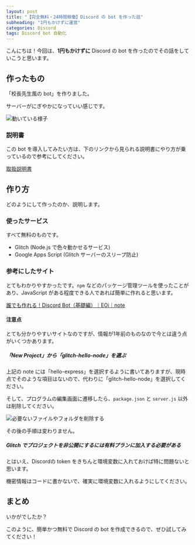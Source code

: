 ```yaml
---
layout: post
title: "【完全無料・24時間稼働】Discord の bot を作った話"
subheading: "1円もかけずに運営"
categories: Discord
tags: Discord bot 自動化
---
```


こんにちは！今回は、**1円もかけずに** Discord の bot を作ったのでその話をしていこうと思います。

## 作ったもの
「校長先生風の bot」を作りました。

サーバーがにぎやかになっていい感じです。

![動いている様子](https://user-images.githubusercontent.com/75155258/132112814-bbe4b7ab-eaea-4732-b9ed-66f0148ea31c.png)


### 説明書

この bot を導入してみたい方は、下のリンクから見られる説明書にやり方が乗っているので参考にしてください。

<a href="https://gist.github.com/r-40021/b53cfa3c53f93b805cc53ea7b0eb0fe3" target="_blank" rel="noopener noreferrer">取扱説明書</a>

## 作り方

どのようにして作ったのか、説明します。

### 使ったサービス

すべて無料のものです。

- Glitch (Node.js で色々動かせるサービス)
- Google Apps Script (Glitch サーバーのスリープ防止)

### 参考にしたサイト

とてもわかりやすかったです。`npm` などのパッケージ管理ツールを使ったことがあり、JavaScript がある程度できる人であれば簡単に作れると思います。

<a href="https://note.com/exteoi/n/nf1c37cb26c41" target="_blank" rel="noopener noreferrer">誰でも作れる！Discord Bot（基礎編）｜EOi｜note</a>

#### 注意点
とても分かりやすいサイトなのですが、情報が1年前のものなので今とは違う点がいくつかあります。

##### 「New Project」から「glitch-hello-node」を選ぶ

上記の note には「hello-express」を選択するように書いてありますが、現時点でそのような項目はないので、代わりに「glitch-hello-node」を選択してください。

そして、プログラムの編集画面に遷移したら、`package.json` と `server.js` 以外は削除してください。

![必要ないファイルやフォルダを削除する](https://user-images.githubusercontent.com/75155258/132113095-b19a91d9-5963-4a24-bb63-3d71ffeedfc7.png)

その後の手順は変わりません。

##### Glitch でプロジェクトを非公開にするには有料プランに加入する必要がある

とはいえ、Discordの token をきちんと環境変数に入れておけば特に問題ないと思います。

機密情報はコードに書かないで、確実に環境変数に入れるようにしてください。

## まとめ
いかがでしたか？

このように、簡単かつ無料で Discord の bot を作成できるので、ぜひ試してみてください！
